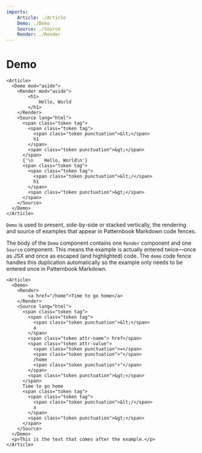 ```yaml
---
imports:
    Article: ./Article
    Demo: ./Demo
    Source: ./Source
    Render: ./Render
---
```


Demo
====

```render jsx
<Article>
  <Demo mod="aside">
    <Render mod="aside">
        <h1>
            Hello, World
        </h1>
    </Render>
    <Source lang="html">
      <span class="token tag">
        <span class="token tag">
          <span class="token punctuation">&lt;</span>
          h1
        </span>
        <span class="token punctuation">&gt;</span>
      </span>
      {'\n    Hello, World\n'}
      <span class="token tag">
        <span class="token tag">
          <span class="token punctuation">&lt;/</span>
          h1
        </span>
        <span class="token punctuation">&gt;</span>
      </span>
    </Source>
  </Demo>
</Article>
```

`Demo` is used to present, side-by-side or stacked vertically,
the rendering and source of examples that appear
in Patternbook Markdown code fences.

The body of the `Demo` component contains one `Render`
component and one `Source` component.
This means the example is actually entered twice—once as
JSX and once as escaped (and highlighted) code.
The `demo` code fence handles this duplication automatically
so the example only needs to be entered once in Patternbook Markdown.

```demo jsx wide
<Article>
  <Demo>
    <Render>
        <a href="/home">Time to go home</a>
    </Render>
    <Source lang="html">
      <span class="token tag">
        <span class="token tag">
          <span class="token punctuation">&lt;</span>
          a
        </span>
        <span class="token attr-name"> href</span>
        <span class="token attr-value">
          <span class="token punctuation">=</span>
          <span class="token punctuation">"</span>
          /home
          <span class="token punctuation">"</span>
        </span>
        <span class="token punctuation">&gt;</span>
      </span>
      Time to go home
      <span class="token tag">
        <span class="token tag">
          <span class="token punctuation">&lt;/</span>
          a
        </span>
        <span class="token punctuation">&gt;</span>
      </span>
    </Source>
  </Demo>
  <p>This is the text that comes after the example.</p>
</Article>
```

